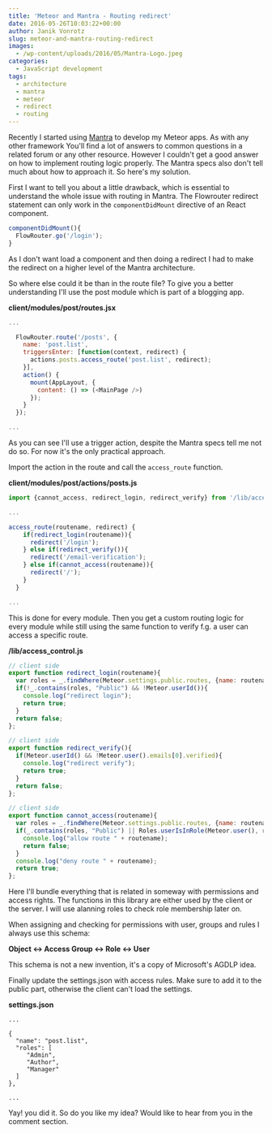 ```yaml
---
title: 'Meteor and Mantra - Routing redirect'
date: 2016-05-26T10:03:22+00:00
author: Janik Vonrotz
slug: meteor-and-mantra-routing-redirect
images:
  - /wp-content/uploads/2016/05/Mantra-Logo.jpeg
categories:
  - JavaScript development
tags:
  - architecture
  - mantra
  - meteor
  - redirect
  - routing
---
```

Recently I started using [Mantra]() to develop my Meteor apps. As with any other framework You'll find a lot of answers to common questions in a related forum or any other resource. However I couldn't get a good answer on how to implement routing logic properly. The Mantra specs also don't tell much about how to approach it. So here's my solution.
<!--more-->
First I want to tell you about a little drawback, which is essential to understand the whole issue with routing in Mantra. The Flowrouter redirect statement can only work in the `componentDidMount` directive of an React component. 

```js
componentDidMount(){
  FlowRouter.go('/login');
}
```

As I don't want load a component and then doing a redirect I had to make the redirect on a higher level of the Mantra architecture.

So where else could it be than in the route file?
To give you a better understanding I'll use the post module which is part of a blogging app.

**client/modules/post/routes.jsx**

```js
...

  FlowRouter.route('/posts', {
    name: 'post.list',
    triggersEnter: [function(context, redirect) {
      actions.posts.access_route('post.list', redirect);
    }],
    action() {
      mount(AppLayout, {
        content: () => (<MainPage />)
      });
    }
  });

...
```

As you can see I'll use a trigger action, despite the Mantra specs tell me not do so. For now it's the only practical approach.

Import the action in the route and call the `access_route` function.

**client/modules/post/actions/posts.js**

```js
import {cannot_access, redirect_login, redirect_verify} from '/lib/access_control';

...

access_route(routename, redirect) {
    if(redirect_login(routename)){
      redirect('/login');
    } else if(redirect_verify()){
      redirect('/email-verification');
    } else if(cannot_access(routename)){
      redirect('/');
    }
  }

...
```

This is done for every module. Then you get a custom routing logic for every module while still using the same function to verify f.g. a user can access a specific route.

**/lib/access_control.js**

```js
// client side
export function redirect_login(routename){
  var roles = _.findWhere(Meteor.settings.public.routes, {name: routename}).roles;
  if(!_.contains(roles, "Public") && !Meteor.userId()){
    console.log("redirect login");
    return true;
  }
  return false;
};

// client side
export function redirect_verify(){
  if(Meteor.userId() && !Meteor.user().emails[0].verified){
    console.log("redirect verify");
    return true;
  }
  return false;
};

// client side
export function cannot_access(routename){
  var roles = _.findWhere(Meteor.settings.public.routes, {name: routename}).roles;
  if(_.contains(roles, "Public") || Roles.userIsInRole(Meteor.user(), roles)){
    console.log("allow route " + routename);
    return false;
  }
  console.log("deny route " + routename);
  return true;
};
```

Here I'll bundle everything that is related in someway with permissions and access rights. The functions in this library are either used by the client or the server.  I will use alanning roles to check role membership later on.

When assigning and checking for permissions with user, groups and rules I always use this schema:

**Object <-> Access Group <-> Role <-> User**

This schema is not a new invention, it's a copy of Microsoft's AGDLP idea.

Finally update the settings.json with access rules. Make sure to add it to the public part, otherwise the client can't load the settings.

**settings.json**

```
...

{
  "name": "post.list",
  "roles": [
     "Admin",
     "Author",
     "Manager"
  ]
},

...

```

Yay! you did it. So do you like my idea? Would like to hear from you in the comment section.